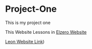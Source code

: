 # Project-One
This is my project one

This Website Lessons in [Elzero Website](https://elzero.org/practical-html-css/)


[Leon Website Link](https://abdallah-el-saied.github.io/Project-One/))

